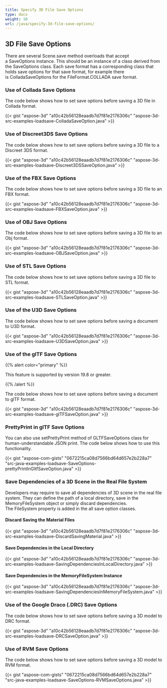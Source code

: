 ```yaml
---
title: Specify 3D File Save Options
type: docs
weight: 10
url: /java/specify-3d-file-save-options/
---
```


## **3D File Save Options**
There are several Scene.save method overloads that accept a SaveOptions instance. This should be an instance of a class derived from the SaveOptions class. Each save format has a corresponding class that holds save options for that save format, for example there is ColladaSaveOptions for the FileFormat.COLLADA save format.
### **Use of Collada Save Options**
The code below shows how to set save options before saving a 3D file in Collada format.

{{< gist "aspose-3d" "a10c42b56128eaadb7d7f81e2176306c" "aspose-3d-src-examples-loadsave-ColladaSaveOption.java" >}}
### **Use of Discreet3DS Save Options**
The code below shows how to set save options before saving a 3D file to a Discreet 3DS format.

{{< gist "aspose-3d" "a10c42b56128eaadb7d7f81e2176306c" "aspose-3d-src-examples-loadsave-Discreet3DSSaveOption.java" >}}
### **Use of the FBX Save Options**
The code below shows how to set save options before saving a 3D file to an FBX format.

{{< gist "aspose-3d" "a10c42b56128eaadb7d7f81e2176306c" "aspose-3d-src-examples-loadsave-FBXSaveOption.java" >}}
### **Use of OBJ Save Options**
The code below shows how to set save options before saving a 3D file to an Obj format.

{{< gist "aspose-3d" "a10c42b56128eaadb7d7f81e2176306c" "aspose-3d-src-examples-loadsave-OBJSaveOption.java" >}}
### **Use of STL Save Options**
The code below shows how to set save options before saving a 3D file to STL format.

{{< gist "aspose-3d" "a10c42b56128eaadb7d7f81e2176306c" "aspose-3d-src-examples-loadsave-STLSaveOption.java" >}}
### **Use of the U3D Save Options**
The code below shows how to set save options before saving a document to U3D format.

{{< gist "aspose-3d" "a10c42b56128eaadb7d7f81e2176306c" "aspose-3d-src-examples-loadsave-U3DSaveOption.java" >}}
### **Use of the glTF Save Options**
{{% alert color="primary" %}} 

This feature is supported by version 19.8 or greater.

{{% /alert %}} 



The code below shows how to set save options before saving a document to glTF format.

{{< gist "aspose-3d" "a10c42b56128eaadb7d7f81e2176306c" "aspose-3d-src-examples-loadsave-glTFSaveOption.java" >}}
### **PrettyPrint in glTF Save Options**
You can also use setPrettyPrint method of GLTFSaveOptions class for human-understandable JSON print. The code below shows how to use this functionality. 

{{< gist "aspose-com-gists" "0672215ca08d7566bd64d657e2b228a7" "src-java-examples-loadsave-SaveOptions-prettyPrintInGltfSaveOption.java" >}}
### **Save Dependencies of a 3D Scene in the Real File System**
Developers may require to save all dependencies of 3D scene in the real file system. They can define the path of a local directory, save in the MemoryFileSystem object or simply discard dependencies. The FileSystem property is added in the all save option classes.
#### **Discard Saving the Material Files**
{{< gist "aspose-3d" "a10c42b56128eaadb7d7f81e2176306c" "aspose-3d-src-examples-loadsave-DiscardSavingMaterial.java" >}}
#### **Save Dependencies in the Local Directory**
{{< gist "aspose-3d" "a10c42b56128eaadb7d7f81e2176306c" "aspose-3d-src-examples-loadsave-SavingDependenciesInLocalDirectory.java" >}}
#### **Save Dependencies in the MemoryFileSystem Instance**
{{< gist "aspose-3d" "a10c42b56128eaadb7d7f81e2176306c" "aspose-3d-src-examples-loadsave-SavingDependenciesInMemoryFileSystem.java" >}}
### **Use of the Google Draco (.DRC) Save Options**
The code below shows how to set save options before saving a 3D model to DRC format.

{{< gist "aspose-3d" "a10c42b56128eaadb7d7f81e2176306c" "aspose-3d-src-examples-loadsave-DRCSaveOption.java" >}}
### **Use of RVM Save Options**
The code below shows how to set save options before saving a 3D model to RVM format.

{{< gist "aspose-com-gists" "0672215ca08d7566bd64d657e2b228a7" "src-java-examples-loadsave-SaveOptions-RVMSaveOptions.java" >}}
